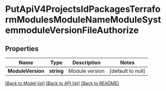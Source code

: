 # PutApiV4ProjectsIdPackagesTerraformModulesModuleNameModuleSystemmoduleVersionFileAuthorize

## Properties
Name | Type | Description | Notes
------------ | ------------- | ------------- | -------------
**ModuleVersion** | **string** | Module version | [default to null]

[[Back to Model list]](../README.md#documentation-for-models) [[Back to API list]](../README.md#documentation-for-api-endpoints) [[Back to README]](../README.md)


